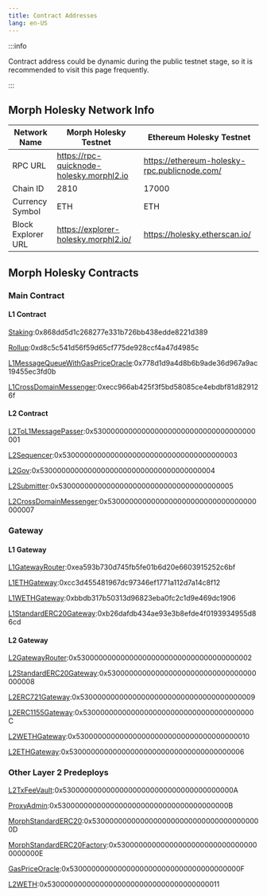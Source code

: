 ```yaml
---
title: Contract Addresses
lang: en-US
---
```


:::info

Contract address could be dynamic during the public testnet stage, so it is recommended to visit this page frequently.

:::


## Morph Holesky Network Info

| Network Name | Morph Holesky Testnet | Ethereum Holesky Testnet |
| --- | --- | --- |
| RPC URL | https://rpc-quicknode-holesky.morphl2.io| https://ethereum-holesky-rpc.publicnode.com/ |
| Chain ID | 2810 | 17000 |
| Currency Symbol | ETH | ETH |
| Block Explorer URL | https://explorer-holesky.morphl2.io/| https://holesky.etherscan.io/ |

## Morph Holesky Contracts

### Main Contract

#### L1 Contract

[Staking](https://holesky.etherscan.io/address/0x868dd5d1c268277e331b726bb438edde8221d389):0x868dd5d1c268277e331b726bb438edde8221d389

[Rollup](https://holesky.etherscan.io/address/0xd8c5c541d56f59d65cf775de928ccf4a47d4985c):0xd8c5c541d56f59d65cf775de928ccf4a47d4985c

[L1MessageQueueWithGasPriceOracle](https://holesky.etherscan.io/address/0x778d1d9a4d8b6b9ade36d967a9ac19455ec3fd0b):0x778d1d9a4d8b6b9ade36d967a9ac19455ec3fd0b

[L1CrossDomainMessenger](https://holesky.etherscan.io/address/0xecc966ab425f3f5bd58085ce4ebdbf81d829126f):0xecc966ab425f3f5bd58085ce4ebdbf81d829126f

#### L2 Contract

[L2ToL1MessagePasser](https://explorer-holesky.morphl2.io/address/0x5300000000000000000000000000000000000001):0x5300000000000000000000000000000000000001

[L2Sequencer](https://explorer-holesky.morphl2.io/address/0x5300000000000000000000000000000000000003):0x5300000000000000000000000000000000000003

[L2Gov](https://explorer-holesky.morphl2.io/address/0x5300000000000000000000000000000000000004):0x5300000000000000000000000000000000000004

[L2Submitter](https://explorer-holesky.morphl2.io/address/0x5300000000000000000000000000000000000005):0x5300000000000000000000000000000000000005

[L2CrossDomainMessenger](https://explorer-holesky.morphl2.io/address/0x5300000000000000000000000000000000000007):0x5300000000000000000000000000000000000007

### Gateway

#### L1 Gateway

[L1GatewayRouter](https://holesky.etherscan.io/address/0xea593b730d745fb5fe01b6d20e6603915252c6bf):0xea593b730d745fb5fe01b6d20e6603915252c6bf

[L1ETHGateway](https://holesky.etherscan.io/address/0xcc3d455481967dc97346ef1771a112d7a14c8f12):0xcc3d455481967dc97346ef1771a112d7a14c8f12

[L1WETHGateway](https://holesky.etherscan.io/address/0xbbdb317b50313d96823eba0fc2c1d9e469dc1906):0xbbdb317b50313d96823eba0fc2c1d9e469dc1906

[L1StandardERC20Gateway](https://holesky.etherscan.io/address/0xb26dafdb434ae93e3b8efde4f0193934955d86cd):0xb26dafdb434ae93e3b8efde4f0193934955d86cd

#### L2 Gateway

[L2GatewayRouter](https://explorer-holesky.morphl2.io/address/https://explorer-holesky.morphl2.io/address/0x5300000000000000000000000000000000000002):0x5300000000000000000000000000000000000002

[L2StandardERC20Gateway](https://explorer-holesky.morphl2.io/address/0x5300000000000000000000000000000000000008):0x5300000000000000000000000000000000000008

[L2ERC721Gateway](https://explorer-holesky.morphl2.io/address/0x5300000000000000000000000000000000000009):0x5300000000000000000000000000000000000009

[L2ERC1155Gateway](https://explorer-holesky.morphl2.io/address/0x530000000000000000000000000000000000000C):0x530000000000000000000000000000000000000C

[L2WETHGateway](https://explorer-holesky.morphl2.io/address/0x5300000000000000000000000000000000000010):0x5300000000000000000000000000000000000010

[L2ETHGateway](https://explorer-holesky.morphl2.io/address/0x5300000000000000000000000000000000000006):0x5300000000000000000000000000000000000006

### Other Layer 2 Predeploys

[L2TxFeeVault](https://explorer-holesky.morphl2.io/address/0x530000000000000000000000000000000000000A):0x530000000000000000000000000000000000000A

[ProxyAdmin](https://explorer-holesky.morphl2.io/address/0x530000000000000000000000000000000000000B):0x530000000000000000000000000000000000000B

[MorphStandardERC20](https://explorer-holesky.morphl2.io/address/0x530000000000000000000000000000000000000D):0x530000000000000000000000000000000000000D

[MorphStandardERC20Factory](https://explorer-holesky.morphl2.io/address/0x530000000000000000000000000000000000000E):0x530000000000000000000000000000000000000E

[GasPriceOracle](https://explorer-holesky.morphl2.io/address/0x530000000000000000000000000000000000000F):0x530000000000000000000000000000000000000F

[L2WETH](https://explorer-holesky.morphl2.io/address/0x5300000000000000000000000000000000000011):0x5300000000000000000000000000000000000011